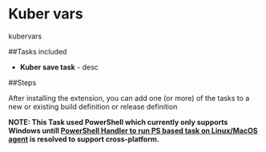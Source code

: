 # Kuber vars

kubervars

##Tasks included

- **Kuber save task** - desc

##Steps

After installing the extension, you can add one (or more) of the tasks to a new or existing build definition or release definition


**NOTE: This Task used PowerShell which currently only supports Windows untill [PowerShell Handler to run PS based task on Linux/MacOS agent](https://github.com/Microsoft/vsts-task-lib/issues/314) is resolved to support cross-platform.**
